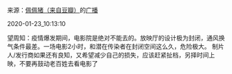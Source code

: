 来源：[佩佩猪（来自豆瓣）](https://www.douban.com/people/1055541/)的[广播](https://www.douban.com/people/1055541/status/2770995359/)


2020-01-23_10:13:10


望周知：疫情爆发期间，电影院是绝对不能去的。放映厅的设计极为封闭，通风换气条件最差。一场电影2小时，和潜在传染者在封闭空间这么久，危险极大。
制片人/发行商如果还有良知，又希望减少自己的损失，应该赶紧扯档，另择时间上映，不要再鼓动老百姓去看电影了
